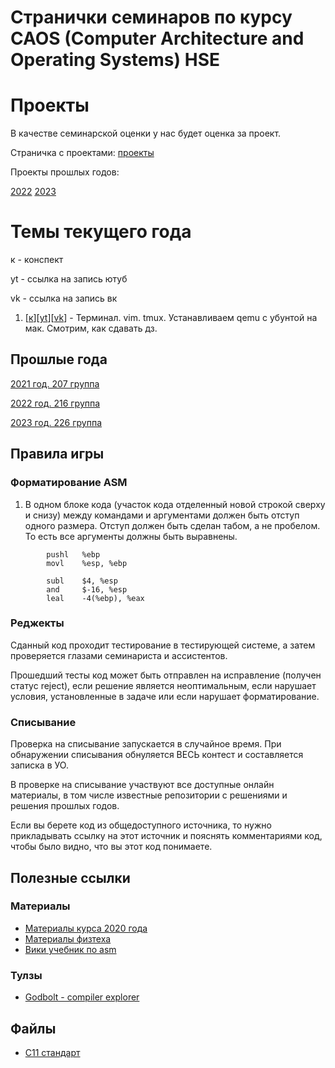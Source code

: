 # Странички семинаров по курсу CAOS (Computer Architecture and Operating Systems) HSE

# Проекты

В качестве семинарской оценки у нас будет оценка за проект.

Страничка с проектами: [проекты](projects)

Проекты прошлых годов:

[2022](2022_216/projects)
[2023](2023_226/projects)

# Темы текущего года

к - конспект

yt - ссылка на запись ютуб

vk - ссылка на запись вк

1. [[к](01-intro)][[yt](https://youtu.be/ct35VNB5j60)][[vk](https://vk.com/video-221776054_456239032)] - Терминал. vim. tmux. Устанавливаем qemu с убунтой на мак. Смотрим, как сдавать дз.


## Прошлые года

[2021 год. 207 группа](2021_207)

[2022 год. 216 группа](2022_216)

[2023 год. 226 группа](2023_226)

## Правила игры

### Форматирование ASM

1. В одном блоке кода (участок кода отделенный новой строкой сверху и снизу) между командами и аргументами должен быть отступ одного размера. Отступ должен быть сделан табом, а не пробелом. То есть все аргументы должны быть выравнены.

```
        pushl   %ebp
        movl    %esp, %ebp

        subl    $4, %esp
        and     $-16, %esp
        leal    -4(%ebp), %eax
```

### Реджекты

Сданный код проходит тестирование в тестирующей системе, а затем проверяется глазами семинариста и ассистентов.

Прошедший тесты код может быть отправлен на исправление (получен статус reject), если решение является неоптимальным, если нарушает условия, установленные в задаче или если нарушает форматирование.

### Списывание

Проверка на списывание запускается в случайное время. При обнаружении списывания обнуляется ВЕСЬ контест и составляется записка в УО.

В проверке на списывание участвуют все доступные онлайн материалы, в том числе известные репозитории с решениями и решения прошлых годов.

Если вы берете код из общедоступного источника, то нужно прикладывать ссылку на этот источник и пояснять комментариями код, чтобы было видно, что вы этот код понимаете.



## Полезные ссылки

### Материалы

* [Материалы курса 2020 года](https://github.com/blackav/hse-caos-2020)
* [Материалы физтеха](https://github.com/victor-yacovlev/fpmi-caos)
* [Вики учебник по asm](https://ru.wikibooks.org/wiki/%D0%90%D1%81%D1%81%D0%B5%D0%BC%D0%B1%D0%BB%D0%B5%D1%80_%D0%B2_Linux_%D0%B4%D0%BB%D1%8F_%D0%BF%D1%80%D0%BE%D0%B3%D1%80%D0%B0%D0%BC%D0%BC%D0%B8%D1%81%D1%82%D0%BE%D0%B2_C)

### Тулзы

* [Godbolt - compiler explorer](https://gcc.godbolt.org/)

## Файлы

* [C11 стандарт](C11_standard.pdf)
